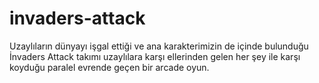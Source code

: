 # invaders-attack
Uzaylıların dünyayı işgal ettiği ve ana karakterimizin de içinde bulunduğu İnvaders Attack takımı uzaylılara karşı ellerinden gelen her şey ile karşı koyduğu paralel evrende geçen bir arcade oyun.
